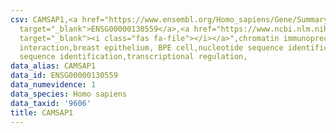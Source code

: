```yaml
---
csv: CAMSAP1,<a href="https://www.ensembl.org/Homo_sapiens/Gene/Summary?db=core;g=ENSG00000130559"
  target="_blank">ENSG00000130559</a>,<a href="https://www.ncbi.nlm.nih.gov/pubmed/22863008"
  target="_blank"><i class="fas fa-file"></i></a>",chromatin immunoprecipitation assay,direct
  interaction,breast epithelium, BPE cell,nucleotide sequence identification,nucleotide
  sequence identification,transcriptional regulation,
data_alias: CAMSAP1
data_id: ENSG00000130559
data_numevidence: 1
data_species: Homo sapiens
data_taxid: '9606'
title: CAMSAP1
---
```

